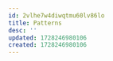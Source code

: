 ```yaml
---
id: 2vlhe7w4diwqtmu60lv86lo
title: Patterns
desc: ''
updated: 1728246980106
created: 1728246980106
---
```

